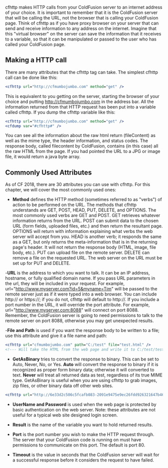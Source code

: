 cfhttp makes HTTP calls from your ColdFusion server to an internet
address of your choice. It is important to remember that it is the
ColdFusion server that will be calling the URL, not the browser that is
calling your ColdFusion page. Think of cfhttp as if you have proxy
browser on your server that can send and receive information to any
address on the internet. Imagine that this "virtual browser" on the
server can save the information that it receives to a variable, so that
it can be manipulated or passed to the user who has called your
ColdFusion page.

## Making a HTTP call

There are many attributes that the cfhttp tag can take. The simplest
cfhttp call can be done like this:

```cfml
<cfhttp url="http://cfmumbojumbo.com" method="get" />
```

This is equivalent to you getting on the server, starting the browser of
your choice and putting http://cfmumbojumbo.com in the address bar. All
the information returned from that HTTP request has been put into a
variable called cfhttp. If you dump the cfhttp variable like this:

```cfml
<cfhttp url="http://cfmumbojumbo.com" method="get" />
<cfdump var="#cfhttp#" />
```

You can see all the information about the raw html return (fileContent)
as well as the mime type, the header information, and status codes. The
response body, called filecontent by ColdFusion, contains (in this case)
all the raw HTML from the page. If you had pointed the URL to a JPG or
image file, it would return a java byte array.

## Commonly Used Attributes

As of CF 2018, there are 30 attributes you can use with cfhttp. For this
chapter, we will cover the most commonly used ones:

- **Method** defines the HTTP method (sometimes referred to as "verbs") of
action to be performed on the URL. The methods that cfhttp understands
are GET, POST, HEAD, PUT, DELETE, and OPTIONS. The most commonly used
verbs are GET and POST. GET retrieves whatever information returns from
the URL. POST can submit data to the chosen URL (form fields, uploaded
files, etc.) and then return the resultant page. OPTIONS will return
with information explaining what verbs the web server will accept from
you. HEAD is another verb; it responds the same as a GET, but only
returns the meta-information that is in the returning page's header. It
will not return the response body (HTML, image, file body, etc.). PUT
can upload file on the remote server. DELETE can remove a file on the
requested URL. The web server on the URL must be set up for PUT and
DELETE.

-**URL** is the address to which you want to talk. It can be an IP
address, hostname, or fully qualified domain name. If you pass URL
parameters in the url, they will be included in your request. For
example, url="http://www.myserver.com?id=5&myname=Tim" will be passed to
the remote server just as if it were typed into a web browser. You can
include http:// or https://; if you do not, cfhttp will default to
http://. If you include a port number in the URL, it will override the
port attribute. For example, url="http://www.myserver.com:8088" will
connect on port 8088. Remember, the ColdFusion server is going to need
permissions to talk to the remote server on port 8088, otherwise you may
get unexpected results.

-**File and Path** is used if you want the response body to be written to
a file; use this attribute and give it a file name and path:

```cfml
<cfhttp url="cfmumbojumbo.com" path="C:/test" file="test.html" />
<!--- Will take the HTML from the web page and write it to C:/test/test.html on your ColdFusion server. --->
```

- **GetAsBinary** tries to convert the response to binary. This can be set
to Auto, Never, No, or Yes. **Auto** will convert the response to binary
if it is recognized as proper form binary data; otherwise it will
converted to text. **Never** will treat all returned data as test,
regardless of its true MIME type. GetAsBinary is useful when you are
using cfhttp to grab images, zip files, or other binary data off other
web sites.

```cfml
<cfhttp url="http://6e33d2c506c5fcafb083-2091e9475e9ec26fdd926321647b46b0.r56.cf1.rackcdn.com/tim-bennadel.png" />
```

- **UserName and Password** is used when the web page is protected by
basic authentication on the web server. Note: these attributes are not
useful for a typical web site designed login screen.

- **Result** is the name of the variable you want to hold returned
results.

- **Port** is the port number you wish to make the HTTP request
through. The server that your ColdFusion code is running on must
have permissions to communicate on this port. The default is port 80.

- **Timeout** is the value in seconds that the ColdFusion server will
wait for a successful response before it considers the request to
have failed.
